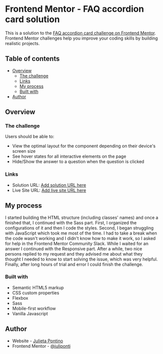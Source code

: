 # Frontend Mentor - FAQ accordion card solution

This is a solution to the [FAQ accordion card challenge on Frontend Mentor](https://www.frontendmentor.io/challenges/faq-accordion-card-XlyjD0Oam). Frontend Mentor challenges help you improve your coding skills by building realistic projects.

## Table of contents

- [Overview](#overview)
  - [The challenge](#the-challenge)
  - [Links](#links)
  - [My process](#my-process)
  - [Built with](#built-with)
- [Author](#author)

## Overview

### The challenge

Users should be able to:

- View the optimal layout for the component depending on their device's screen size
- See hover states for all interactive elements on the page
- Hide/Show the answer to a question when the question is clicked

### Links

- Solution URL: [Add solution URL here]()
- Live Site URL: [Add live site URL here]()

## My process

I started building the HTML structure (including classes' names) and once a finished that, I continued with the Sass part. First, I organized the configurations of it and then I code the styles. Second, I began struggling with JavaScript which took me most of the time. I had to take a break when the code wasn't working and I didn't know how to make it work, so I asked for help in the Frontend Mentor Community Slack. While I waited for an answer I continued with the Responsive part. After a while, two nice persons replied to my request and they advised me about what they thought I needed to know to start solving the issue, which was very helpful. Finally, after long hours of trial and error I could finish the challenge.

### Built with

- Semantic HTML5 markup
- CSS custom properties
- Flexbox
- Sass
- Mobile-first workflow
- Vanilla Javascript

## Author

- Website - [Julieta Pontino](https://portfoliojulietapontino.000webhostapp.com/)
- Frontend Mentor - [@juliponti](https://www.frontendmentor.io/profile/juliponti)
